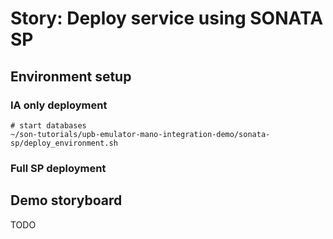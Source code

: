 #  Story: Deploy service using SONATA SP

## Environment setup

### IA only deployment
```
# start databases 
~/son-tutorials/upb-emulator-mano-integration-demo/sonata-sp/deploy_environment.sh

```

### Full SP deployment

## Demo storyboard

TODO
